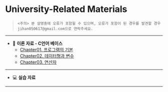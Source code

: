 # University-Related Materials
>`<주의> 본 설명중에 오류가 포함될 수 있으며, 오류가 포함이 된 경우를 발견할 경우 jihan050617@gmail.com으로 연락주세요.`

---
- 📄 **이론 자료 - C언어 베이스**
    - [Chapter01. 프로그램의 기본](/theory/Chapter/01/README.md)
    - [Chapter02. 데이터형과 변수](/theory/Chapter/02/README.md)
    - [Chapter03. 연산자](/theory/Chapter/03/README.md)
---
* 💻 **실습 자료**
---
